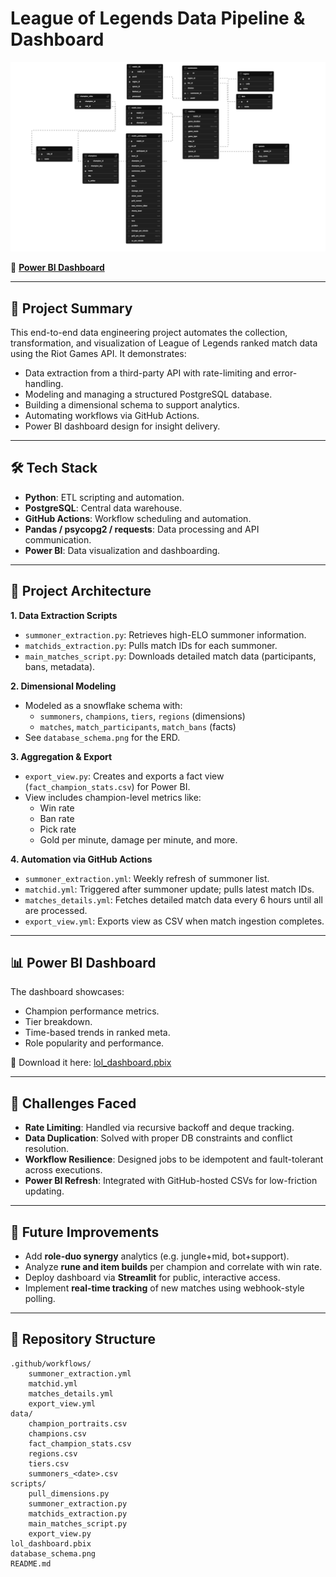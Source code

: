 # League of Legends Data Pipeline & Dashboard

![Database Schema](https://github.com/amrelsawalhi/leagueoflegends/blob/55c5faefd70260391cd147f47d894f2e1329197c/database_schema.png)

🔗 **[Power BI Dashboard](https://github.com/amrelsawalhi/leagueoflegends/raw/main/lol_dashboard.pbix)**

---

## 📌 Project Summary

This end-to-end data engineering project automates the collection, transformation, and visualization of League of Legends ranked match data using the Riot Games API. It demonstrates:

- Data extraction from a third-party API with rate-limiting and error-handling.
- Modeling and managing a structured PostgreSQL database.
- Building a dimensional schema to support analytics.
- Automating workflows via GitHub Actions.
- Power BI dashboard design for insight delivery.

---

## 🛠 Tech Stack

- **Python**: ETL scripting and automation.
- **PostgreSQL**: Central data warehouse.
- **GitHub Actions**: Workflow scheduling and automation.
- **Pandas / psycopg2 / requests**: Data processing and API communication.
- **Power BI**: Data visualization and dashboarding.

---

## 🧩 Project Architecture

**1. Data Extraction Scripts**
- `summoner_extraction.py`: Retrieves high-ELO summoner information.
- `matchids_extraction.py`: Pulls match IDs for each summoner.
- `main_matches_script.py`: Downloads detailed match data (participants, bans, metadata).

**2. Dimensional Modeling**
- Modeled as a snowflake schema with:
  - `summoners`, `champions`, `tiers`, `regions` (dimensions)
  - `matches`, `match_participants`, `match_bans` (facts)
- See `database_schema.png` for the ERD.

**3. Aggregation & Export**
- `export_view.py`: Creates and exports a fact view (`fact_champion_stats.csv`) for Power BI.
- View includes champion-level metrics like:
  - Win rate
  - Ban rate
  - Pick rate
  - Gold per minute, damage per minute, and more.

**4. Automation via GitHub Actions**
- `summoner_extraction.yml`: Weekly refresh of summoner list.
- `matchid.yml`: Triggered after summoner update; pulls latest match IDs.
- `matches_details.yml`: Fetches detailed match data every 6 hours until all are processed.
- `export_view.yml`: Exports view as CSV when match ingestion completes.

---

## 📊 Power BI Dashboard

The dashboard showcases:
- Champion performance metrics.
- Tier breakdown.
- Time-based trends in ranked meta.
- Role popularity and performance.

📎 Download it here: [lol_dashboard.pbix](https://github.com/amrelsawalhi/leagueoflegends/raw/main/lol_dashboard.pbix)

---

## 🚧 Challenges Faced

- **Rate Limiting**: Handled via recursive backoff and deque tracking.
- **Data Duplication**: Solved with proper DB constraints and conflict resolution.
- **Workflow Resilience**: Designed jobs to be idempotent and fault-tolerant across executions.
- **Power BI Refresh**: Integrated with GitHub-hosted CSVs for low-friction updating.

---

## 🔮 Future Improvements

- Add **role-duo synergy** analytics (e.g. jungle+mid, bot+support).
- Analyze **rune and item builds** per champion and correlate with win rate.
- Deploy dashboard via **Streamlit** for public, interactive access.
- Implement **real-time tracking** of new matches using webhook-style polling.

---

## 📁 Repository Structure

```
.github/workflows/
    summoner_extraction.yml
    matchid.yml
    matches_details.yml
    export_view.yml
data/
    champion_portraits.csv
    champions.csv
    fact_champion_stats.csv
    regions.csv
    tiers.csv
    summoners_<date>.csv
scripts/
    pull_dimensions.py
    summoner_extraction.py
    matchids_extraction.py
    main_matches_script.py
    export_view.py
lol_dashboard.pbix
database_schema.png
README.md
```
